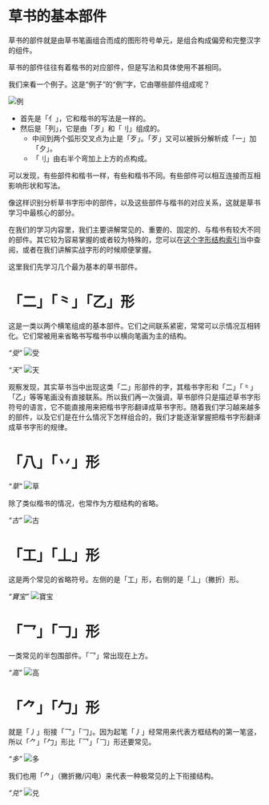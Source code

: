 # 草书的基本部件

草书的部件就是由草书笔画组合而成的图形符号单元，是组合构成偏旁和完整汉字的组件。

草书的部件往往有着楷书的对应部件，但是写法和具体使用不甚相同。

我们来看一个例子。这是“例子”的“例”字，它由哪些部件组成呢？

![例](../src/JingdianCaoshuHeiti-svg/uni4F8B.svg)

* 首先是「亻」，它和楷书的写法是一样的。
* 然后是「列」，它是由「歹」和「刂」组成的。
	* 中间到两个弧形交叉点为止是「歹」。「歹」又可以被拆分解析成「一」加「夕」。
	* 「刂」由右半个弯加上上方的点构成。

可以发现，有些部件和楷书一样，有些和楷书不同。有些部件可以相互连接而互相影响形状和写法。

像这样识别分析草书字形中的部件，以及这些部件与楷书的对应关系，这就是草书学习中最核心的部分。

在我们的学习内容里，我们主要讲解常见的、重要的、固定的、与楷书有较大不同的部件。其它较为容易掌握的或者较为特殊的，您可以在[这个字形结构索引](../dictionary/README.md)当中查阅，或者在我们讲解实战字形的时候顺便掌握。

这里我们先学习几个最为基本的草书部件。

# 「二」「⺀」「乙」形

这是一类以两个横笔组成的基本部件。它们之间联系紧密，常常可以示情况互相转化。它们常被用来省略书写楷书中以横向笔画为主的结构。

*“受”*
![受](../src/JingdianCaoshuHeiti-svg/uni53D7.svg)

*“天”*
![天](../src/JingdianCaoshuHeiti-svg/uni5929.svg)

观察发现，其实草书当中出现这类「二」形部件的字，其楷书字形和「二」「⺀」「乙」等等笔画没有直接联系。所以我们再一次强调，草书部件只是描述草书字形符号的语言，它不能直接用来把楷书字形翻译成草书字形。随着我们学习越来越多的部件，以及它们是在什么情况下怎样组合的，我们才能逐渐掌握把楷书字形翻译成草书字形的规律。

# 「八」「丷」形

*“草”*
![草](../src/JingdianCaoshuHeiti-svg/uni8349.svg)

除了类似楷书的情况，也常作为方框结构的省略。

*“古”*
![古](../src/JingdianCaoshuHeiti-svg/uni53E4.svg)

# 「工」「丄」形

这是两个常见的省略符号。左侧的是「工」形，右侧的是「丄」（撇折）形。

*“寶宝”*
![寶宝](../src/JingdianCaoshuHeiti-svg/uni5BF6.svg)

# 「乛」「𠃌」形

一类常见的半包围部件。「乛」常出现在上方。

*“高”*
![高](../src/JingdianCaoshuHeiti-svg/uni9AD8.svg)

# 「⺈」「勹」形

就是「丿」衔接「乛」「𠃌」。因为起笔「丿」经常用来代表方框结构的第一笔竖，所以「⺈」「勹」形比「乛」「𠃌」形还要常见。

*“多”*
![多](../src/JingdianCaoshuHeiti-svg/uni591A.svg)

我们也用「⺈」（撇折撇/闪电）来代表一种极常见的上下衔接结构。

*“兑”*
![兑](../src/JingdianCaoshuHeiti-svg/uni5151.svg)